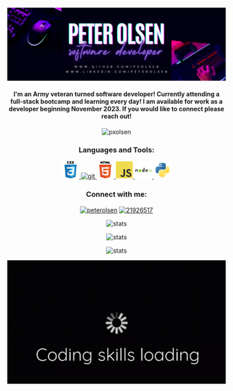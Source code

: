 <p align="center">
  <img src="olsen_banner4.png" alt="banner" />
</p>

<h4 align="center">I'm an Army veteran turned software developer! Currently attending a full-stack bootcamp and learning every day! I am available for work as a developer beginning November 2023. If you would like to connect please reach out!</h4>

<p align="center"> <img src="https://komarev.com/ghpvc/?username=pxolsen&label=Profile%20views&color=0e75b6&style=flat" alt="pxolsen" /> </p>

<h3 align="center">Languages and Tools:</h3>
<p align="center"> <a href="https://www.w3schools.com/css/" target="_blank" rel="noreferrer"> <img src="https://raw.githubusercontent.com/devicons/devicon/master/icons/css3/css3-original-wordmark.svg" alt="css3" width="40" height="40"/> </a> <a href="https://git-scm.com/" target="_blank" rel="noreferrer"> <img src="https://www.vectorlogo.zone/logos/git-scm/git-scm-icon.svg" alt="git" width="40" height="40"/> </a> <a href="https://www.w3.org/html/" target="_blank" rel="noreferrer"> <img src="https://raw.githubusercontent.com/devicons/devicon/master/icons/html5/html5-original-wordmark.svg" alt="html5" width="40" height="40"/> </a> <a href="https://developer.mozilla.org/en-US/docs/Web/JavaScript" target="_blank" rel="noreferrer"> <img src="https://raw.githubusercontent.com/devicons/devicon/master/icons/javascript/javascript-original.svg" alt="javascript" width="40" height="40"/> </a> <a href="https://nodejs.org" target="_blank" rel="noreferrer"> <img src="https://raw.githubusercontent.com/devicons/devicon/master/icons/nodejs/nodejs-original-wordmark.svg" alt="nodejs" width="40" height="40"/> </a> <a href="https://www.python.org" target="_blank" rel="noreferrer"> <img src="https://raw.githubusercontent.com/devicons/devicon/master/icons/python/python-original.svg" alt="python" width="40" height="40"/> </a> </p>

<h3 align="center">Connect with me:</h3>
<p align="center">
<a href="https://linkedin.com/in/peterolsen" target="blank"><img align="center" src="https://raw.githubusercontent.com/rahuldkjain/github-profile-readme-generator/master/src/images/icons/Social/linked-in-alt.svg" alt="peterolsen" height="30" width="40" /></a>
<a href="https://stackoverflow.com/users/21926517" target="blank"><img align="center" src="https://raw.githubusercontent.com/rahuldkjain/github-profile-readme-generator/master/src/images/icons/Social/stack-overflow.svg" alt="21926517" height="30" width="40" /></a>
</p>

<p align="center">
  <img src="https://github-readme-stats.vercel.app/api/top-langs?username=pxolsen&show_icons=true&locale=en&layout=compact" alt="stats" />
</p>

<p align="center">
  <img src="https://github-readme-stats.vercel.app/api?username=pxolsen&show_icons=true&locale=en" alt="stats" />
</p>

<p align="center">
  <img src="https://github-readme-streak-stats.herokuapp.com/?user=pxolsen&" alt="stats" />
</p>


<p align="center">
  <img src="gh_gif.gif" alt="animated" />
</p>
